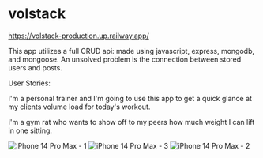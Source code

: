 # volstack

https://volstack-production.up.railway.app/


This app utilizes a full CRUD api: made using javascript, express, mongodb, and mongoose. An unsolved problem is the connection between stored users and posts. 


User Stories:

I'm a personal trainer and I'm going to use this app to get a quick glance at my clients volume load for today's workout.

I'm a gym rat who wants to show off to my peers how much weight I can lift in one sitting.

![iPhone 14 Pro Max - 1](https://user-images.githubusercontent.com/115902683/204861804-59783bde-35e4-4e7e-be40-64ce59b72062.png)
![iPhone 14 Pro Max - 3](https://user-images.githubusercontent.com/115902683/204861819-da0d022c-466d-4927-8ddb-a5729749ae49.png)
![iPhone 14 Pro Max - 2](https://user-images.githubusercontent.com/115902683/204861834-7f5f21e8-3444-44c6-91c4-2f167a62ca5b.png)

